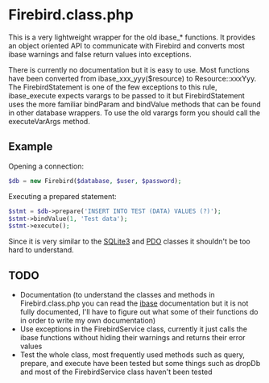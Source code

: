 # Firebird.class.php
This is a very lightweight wrapper for the old ibase\_\* functions. It provides
an object oriented API to communicate with Firebird and converts most ibase
warnings and false return values into exceptions.

There is currently no documentation but it is easy to use. Most functions have
been converted from ibase_xxx_yyy($resource) to Resource::xxxYyy. The
FirebirdStatement is one of the few exceptions to this rule, ibase_execute
expects varargs to be passed to it but FirebirdStatement uses the more familiar
bindParam and bindValue methods that can be found in other database wrappers. To
use the old varargs form you should call the executeVarArgs method.

## Example
Opening a connection:

```PHP
$db = new Firebird($database, $user, $password);
```

Executing a prepared statement:

```PHP
$stmt = $db->prepare('INSERT INTO TEST (DATA) VALUES (?)');
$stmt->bindValue(1, 'Test data');
$stmt->execute();
```

Since it is very similar to the
[SQLite3](https://secure.php.net/manual/en/book.sqlite3.php)
and [PDO](https://secure.php.net/manual/en/book.pdo.php) classes it shouldn't be
too hard to understand.

## TODO
 * Documentation (to understand the classes and methods in Firebird.class.php
 you can read the [ibase](https://secure.php.net/manual/en/book.ibase.php)
 documentation but it is not fully documented, I'll have to figure out what some
 of their functions do in order to write my own documentation)
 * Use exceptions in the FirebirdService class, currently it just calls the
 ibase functions without hiding their warnings and returns their error values
 * Test the whole class, most frequently used methods such as query, prepare,
 and execute have been tested but some things such as dropDb and most of the
 FirebirdService class haven't been tested
